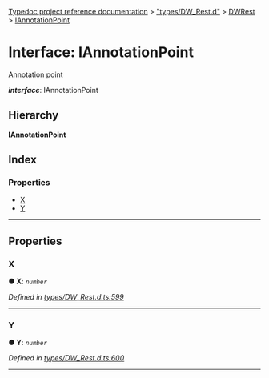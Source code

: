 [Typedoc project reference documentation](../README.md) > ["types/DW_Rest.d"](../modules/_types_dw_rest_d_.md) > [DWRest](../modules/_types_dw_rest_d_.dwrest.md) > [IAnnotationPoint](../interfaces/_types_dw_rest_d_.dwrest.iannotationpoint.md)

# Interface: IAnnotationPoint

Annotation point

*__interface__*: IAnnotationPoint

## Hierarchy

**IAnnotationPoint**

## Index

### Properties

* [X](_types_dw_rest_d_.dwrest.iannotationpoint.md#x)
* [Y](_types_dw_rest_d_.dwrest.iannotationpoint.md#y)

---

## Properties

<a id="x"></a>

###  X

**● X**: *`number`*

*Defined in [types/DW_Rest.d.ts:599](https://github.com/DocuWare/REST-Sample-TS/blob/a4697e2/src/types/DW_Rest.d.ts#L599)*

___
<a id="y"></a>

###  Y

**● Y**: *`number`*

*Defined in [types/DW_Rest.d.ts:600](https://github.com/DocuWare/REST-Sample-TS/blob/a4697e2/src/types/DW_Rest.d.ts#L600)*

___

